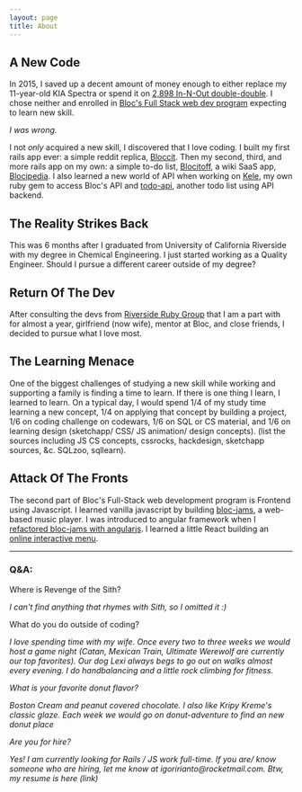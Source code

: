```yaml
---
layout: page
title: About
---
```

<h2>A New Code</h2>

In 2015, I saved up a decent amount of money enough to either replace my 11-year-old KIA Spectra or spend it on <a href="http://www.fastfoodmenuprices.com/in-n-out-prices/">2,898 In-N-Out double-double</a>. I chose neither and enrolled in <a href="https://www.bloc.io/web-development-bootcamp">Bloc's Full Stack web dev program</a> expecting to learn new skill.

<em>I was wrong.</em>

I not <em>only</em> acquired a new skill, I discovered that I love coding. I built my first rails app ever: a simple reddit replica, <a href="https://sheltered-everglades-14741.herokuapp.com/">Bloccit</a>. Then my second, third, and more rails app on my own: a simple to-do list, <a href="https://murmuring-refuge-65573.herokuapp.com">Blocitoff</a>, a wiki SaaS app, <a href="https://mighty-journey-47111.herokuapp.com/"> Blocipedia</a>. I also learned a new world of API when working on <a href="https://github.com/igghub/kele">Kele</a>, my own ruby gem to access Bloc's API and <a href="https://github.com/igghub/todo-api">todo-api</a>, another todo list using API backend.

<h2>The Reality Strikes Back</h2>

This was 6 months after I graduated from University of California Riverside with my degree in Chemical Engineering. I just started working as a Quality Engineer. Should I pursue a different career outside of my degree?

<h2>Return Of The Dev</h2>

After consulting the devs from <a href="https://www.meetup.com/Riverside-Ruby-User-Group/">Riverside Ruby Group</a> that I am a part with for almost a year, girlfriend (now wife), mentor at Bloc, and close friends, I decided to pursue what I love most.

<h2>The Learning Menace</h2>

One of the biggest challenges of studying a new skill while working and supporting a family is finding a time to learn. If there is one thing I learn, I learned to learn. On a typical day, I would spend 1/4 of my study time learning a new concept, 1/4 on applying that concept by building a project, 1/6 on coding challenge on codewars, 1/6 on SQL or CS material, and 1/6 on learning design (sketchapp/ CSS/ JS animation/ design concepts). (list the sources including JS CS concepts, cssrocks, hackdesign, sketchapp sources, &c. SQLzoo, sqllearn).

<h2>Attack Of The Fronts</h2>

The second part of Bloc's Full-Stack web development program is Frontend using Javascript. I learned vanilla javascript by building <a href="https://tutor-tips-53668.netlify.com/">bloc-jams</a>, a web-based music player. I was introduced to angular framework when I <a href=
"https://smuggler-experience-66057.netlify.com/">refactored bloc-jams with angularjs</a>. I learned a little React building an <a href="https://igghub.github.io/react-fish/">online interactive menu</a>.

<hr>

<h3>Q&A:</h3>

<div>
  <p>Where is Revenge of the Sith?</p>
  <em>I can't find anything that rhymes with Sith, so I omitted it :)</em>
</div>

<div>
<p>What do you do outside of coding?</p>
<em>I love spending time with my wife. Once every two to three weeks we would host a game night (Catan, Mexican Train, Ultimate Werewolf are currently our top favorites). Our dog Lexi always begs to go out on walks almost every evening. I do handbalancing and a little rock climbing for fitness.
</div>

<div>
  <p>What is your favorite donut flavor?</p>
  <em>Boston Cream and peanut covered chocolate. I also like Kripy Kreme's classic glaze. Each week we would go on donut-adventure to find an new donut place </em>
</div>

<div>
<p>Are you for hire?</p>
<em>Yes! I am currently looking for Rails / JS work full-time. If you are/ know someone who are hiring, let me know at igoririanto@rocketmail.com. Btw, my resume is here (link)</em>
</div>
